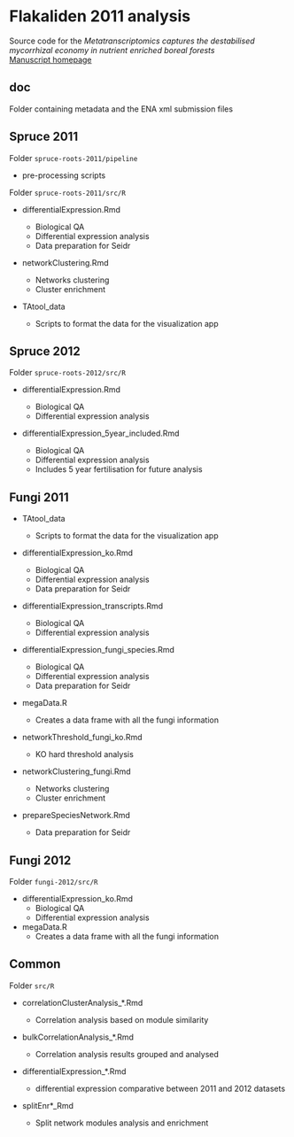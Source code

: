 # Flakaliden 2011 analysis 
Source code for the *Metatranscriptomics captures the destabilised mycorrhizal economy in nutrient enriched boreal forests*  
[Manuscript homepage](http://terra.upsc.se/boreal-atlas)

## doc
Folder containing metadata and the ENA xml submission files 

## Spruce 2011  
Folder `spruce-roots-2011/pipeline`
* pre-processing scripts

Folder `spruce-roots-2011/src/R` 
* differentialExpression.Rmd  
  * Biological QA
  * Differential expression analysis
  * Data preparation for Seidr
	
* networkClustering.Rmd  
  * Networks clustering
  * Cluster enrichment
	
* TAtool_data
  * Scripts to format the data for the visualization app

## Spruce 2012  
Folder `spruce-roots-2012/src/R` 
* differentialExpression.Rmd  
  * Biological QA
  * Differential expression analysis

* differentialExpression_5year_included.Rmd  
  * Biological QA
  * Differential expression analysis
  * Includes 5 year fertilisation for future analysis

## Fungi 2011
* TAtool_data
  * Scripts to format the data for the visualization app
	
* differentialExpression_ko.Rmd  
  * Biological QA
  * Differential expression analysis
  * Data preparation for Seidr

* differentialExpression_transcripts.Rmd  
  * Biological QA
  * Differential expression analysis
	
* differentialExpression_fungi_species.Rmd  
  * Biological QA
  * Differential expression analysis
  * Data preparation for Seidr
	
* megaData.R
  * Creates a data frame with all the fungi information

* networkThreshold_fungi_ko.Rmd
  * KO hard threshold analysis
	
* networkClustering_fungi.Rmd
  * Networks clustering
  * Cluster enrichment
	
* prepareSpeciesNetwork.Rmd
  * Data preparation for Seidr

## Fungi 2012 
Folder `fungi-2012/src/R` 
* differentialExpression_ko.Rmd  
  * Biological QA
  * Differential expression analysis
* megaData.R
  * Creates a data frame with all the fungi information

## Common
Folder `src/R`
* correlationClusterAnalysis_*.Rmd
  * Correlation analysis based on module similarity
	
* bulkCorrelationAnalysis_*.Rmd
  * Correlation analysis results grouped and analysed
	
* differentialExpression_*.Rmd	
  * differential expression comparative between 2011 and 2012 datasets
	
* splitEnr*_Rmd
  * Split network modules analysis and enrichment
